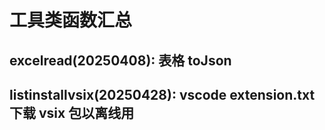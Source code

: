 # 工具类函数汇总

## excelread(20250408): 表格 toJson

## listinstallvsix(20250428): vscode extension.txt 下载 vsix 包以离线用
